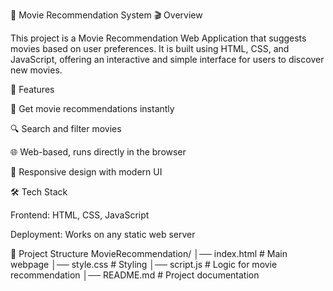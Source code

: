📌 Movie Recommendation System
🎬 Overview

This project is a Movie Recommendation Web Application that suggests movies based on user preferences. It is built using HTML, CSS, and JavaScript, offering an interactive and simple interface for users to discover new movies.

🚀 Features

🎥 Get movie recommendations instantly

🔍 Search and filter movies

🌐 Web-based, runs directly in the browser

📱 Responsive design with modern UI

🛠️ Tech Stack

Frontend: HTML, CSS, JavaScript

Deployment: Works on any static web server

📂 Project Structure
MovieRecommendation/
│── index.html       # Main webpage
│── style.css        # Styling
│── script.js        # Logic for movie recommendation
│── README.md        # Project documentation
